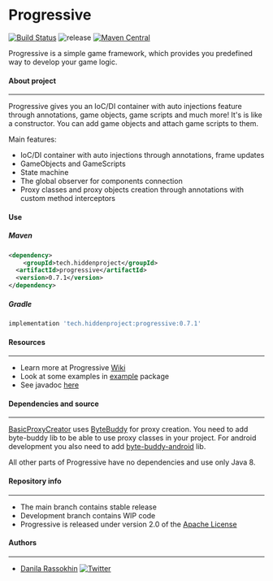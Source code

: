 # Progressive

[![Build Status](https://app.travis-ci.com/CrissNamon/progressive.svg?branch=main)](https://app.travis-ci.com/CrissNamon/progressive) ![release](https://img.shields.io/github/v/release/crissnamon/progressive?include_prereleases) [![Maven Central](https://maven-badges.herokuapp.com/maven-central/tech.hiddenproject/progressive/badge.svg)](https://maven-badges.herokuapp.com/maven-central/tech.hiddenproject/progressive)
<p>Progressive is a simple game framework, which provides you predefined way to develop your game logic.</p>

#### About project

___
<p>
Progressive gives you an IoC/DI container with auto injections feature through annotations, game objects, game scripts and much more! It's is like a constructor. You can add game objects and attach game scripts to them.

Main features:

- IoC/DI container with auto injections through annotations, frame updates
- GameObjects and GameScripts
- State machine
- The global observer for components connection
- Proxy classes and proxy objects creation through annotations with custom method interceptors

</p> 

#### Use

##### Maven

```xml
<dependency>
    <groupId>tech.hiddenproject</groupId>
  <artifactId>progressive</artifactId>
  <version>0.7.1</version>
</dependency>
```

##### Gradle

````groovy
implementation 'tech.hiddenproject:progressive:0.7.1'
````

#### Resources

___

* Learn more at Progressive [Wiki](https://github.com/CrissNamon/progressive/wiki)
* Look at some examples
  in [example](https://github.com/CrissNamon/progressive/blob/main/src/main/java/tech/hiddenproject/example/) package
* See javadoc [here](https://hiddenproject.tech/progressive/javadoc)

#### Dependencies and source

___

[BasicProxyCreator](https://github.com/CrissNamon/progressive/blob/main/src/main/java/ru/hiddenproject/progressive/basic/BasicProxyCreator.java)
uses [ByteBuddy](https://bytebuddy.net/) for proxy creation. You need to add byte-buddy lib to be able to use proxy
classes in your project. For android development you also need to
add [byte-buddy-android](https://github.com/raphw/byte-buddy/tree/master/byte-buddy-android) lib.
<p>All other parts of Progressive have no dependencies and use only Java 8.</p> 

#### Repository info

___

* The main branch contains stable release
* Development branch contains WIP code
* Progressive is released under version 2.0 of the [Apache License](https://www.apache.org/licenses/LICENSE-2.0)

#### Authors

___

* [Danila Rassokhin](https://gihub.com/crissnamon) [![Twitter](https://img.shields.io/twitter/follow/kpekepsalt_en?style=social)](https://twitter.com/kpekepsalt_en)
